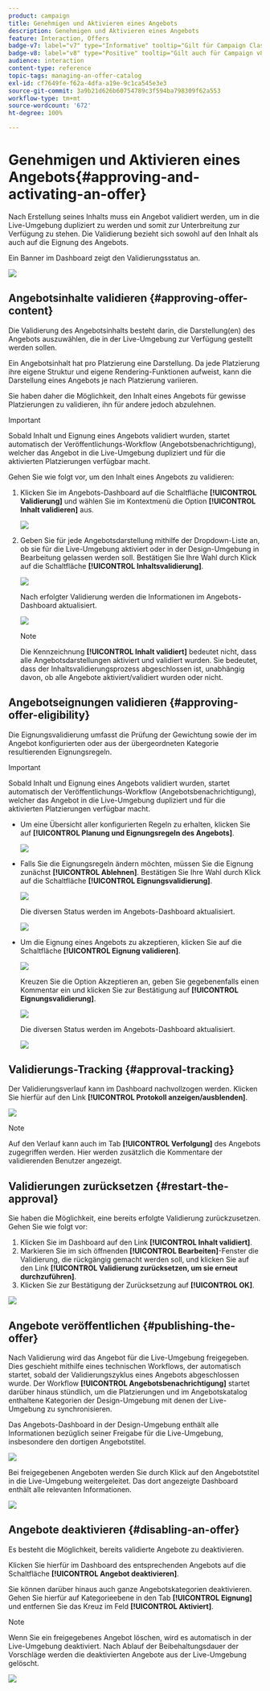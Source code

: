 ```yaml
---
product: campaign
title: Genehmigen und Aktivieren eines Angebots
description: Genehmigen und Aktivieren eines Angebots
feature: Interaction, Offers
badge-v7: label="v7" type="Informative" tooltip="Gilt für Campaign Classic v7"
badge-v8: label="v8" type="Positive" tooltip="Gilt auch für Campaign v8"
audience: interaction
content-type: reference
topic-tags: managing-an-offer-catalog
exl-id: cf7649fe-f62a-4dfa-a19e-9c1ca545e3e3
source-git-commit: 3a9b21d626b60754789c3f594ba798309f62a553
workflow-type: tm+mt
source-wordcount: '672'
ht-degree: 100%

---
```


# Genehmigen und Aktivieren eines Angebots{#approving-and-activating-an-offer}



Nach Erstellung seines Inhalts muss ein Angebot validiert werden, um in die Live-Umgebung dupliziert zu werden und somit zur Unterbreitung zur Verfügung zu stehen. Die Validierung bezieht sich sowohl auf den Inhalt als auch auf die Eignung des Angebots.

Ein Banner im Dashboard zeigt den Validierungsstatus an.

![](assets/offer_validate_001.png)

## Angebotsinhalte validieren {#approving-offer-content}

Die Validierung des Angebotsinhalts besteht darin, die Darstellung(en) des Angebots auszuwählen, die in der Live-Umgebung zur Verfügung gestellt werden sollen.

Ein Angebotsinhalt hat pro Platzierung eine Darstellung. Da jede Platzierung ihre eigene Struktur und eigene Rendering-Funktionen aufweist, kann die Darstellung eines Angebots je nach Platzierung variieren.

Sie haben daher die Möglichkeit, den Inhalt eines Angebots für gewisse Platzierungen zu validieren, ihn für andere jedoch abzulehnen.

>[!IMPORTANT]
>
>Sobald Inhalt und Eignung eines Angebots validiert wurden, startet automatisch der Veröffentlichungs-Workflow (Angebotsbenachrichtigung), welcher das Angebot in die Live-Umgebung dupliziert und für die aktivierten Platzierungen verfügbar macht.

Gehen Sie wie folgt vor, um den Inhalt eines Angebots zu validieren:

1. Klicken Sie im Angebots-Dashboard auf die Schaltfläche **[!UICONTROL Validierung]** und wählen Sie im Kontextmenü die Option **[!UICONTROL Inhalt validieren]** aus.

   ![](assets/offer_validate_002.png)

1. Geben Sie für jede Angebotsdarstellung mithilfe der Dropdown-Liste an, ob sie für die Live-Umgebung aktiviert oder in der Design-Umgebung in Bearbeitung gelassen werden soll. Bestätigen Sie Ihre Wahl durch Klick auf die Schaltfläche **[!UICONTROL Inhaltsvalidierung]**.

   ![](assets/offer_validate_003.png)

   Nach erfolgter Validierung werden die Informationen im Angebots-Dashboard aktualisiert.

   ![](assets/offer_validate_004.png)

   >[!NOTE]
   >
   >Die Kennzeichnung **[!UICONTROL Inhalt validiert]** bedeutet nicht, dass alle Angebotsdarstellungen aktiviert und validiert wurden. Sie bedeutet, dass der Inhaltsvalidierungsprozess abgeschlossen ist, unabhängig davon, ob alle Angebote aktiviert/validiert wurden oder nicht.

## Angebotseignungen validieren {#approving-offer-eligibility}

Die Eignungsvalidierung umfasst die Prüfung der Gewichtung sowie der im Angebot konfigurierten oder aus der übergeordneten Kategorie resultierenden Eignungsregeln.

>[!IMPORTANT]
>
>Sobald Inhalt und Eignung eines Angebots validiert wurden, startet automatisch der Veröffentlichungs-Workflow (Angebotsbenachrichtigung), welcher das Angebot in die Live-Umgebung dupliziert und für die aktivierten Platzierungen verfügbar macht.

* Um eine Übersicht aller konfigurierten Regeln zu erhalten, klicken Sie auf **[!UICONTROL Planung und Eignungsregeln des Angebots]**.

  ![](assets/offer_validate_005.png)

* Falls Sie die Eignungsregeln ändern möchten, müssen Sie die Eignung zunächst **[!UICONTROL Ablehnen]**. Bestätigen Sie Ihre Wahl durch Klick auf die Schaltfläche **[!UICONTROL Eignungsvalidierung]**.

  ![](assets/offer_validate_007.png)

  Die diversen Status werden im Angebots-Dashboard aktualisiert.

  ![](assets/offer_validate_006.png)

* Um die Eignung eines Angebots zu akzeptieren, klicken Sie auf die Schaltfläche **[!UICONTROL Eignung validieren]**.

  ![](assets/offer_validate_008.png)

  Kreuzen Sie die Option Akzeptieren an, geben Sie gegebenenfalls einen Kommentar ein und klicken Sie zur Bestätigung auf **[!UICONTROL Eignungsvalidierung]**.

  ![](assets/offer_validate_009.png)

  Die diversen Status werden im Angebots-Dashboard aktualisiert.

  ![](assets/offer_validate_010.png)

## Validierungs-Tracking {#approval-tracking}

Der Validierungsverlauf kann im Dashboard nachvollzogen werden. Klicken Sie hierfür auf den Link **[!UICONTROL Protokoll anzeigen/ausblenden]**.

![](assets/offer_validate_012.png)

>[!NOTE]
>
>Auf den Verlauf kann auch im Tab **[!UICONTROL Verfolgung]** des Angebots zugegriffen werden. Hier werden zusätzlich die Kommentare der validierenden Benutzer angezeigt.

## Validierungen zurücksetzen {#restart-the-approval}

Sie haben die Möglichkeit, eine bereits erfolgte Validierung zurückzusetzen. Gehen Sie wie folgt vor:

1. Klicken Sie im Dashboard auf den Link **[!UICONTROL Inhalt validiert]**.
1. Markieren Sie im sich öffnenden **[!UICONTROL Bearbeiten]**-Fenster die Validierung, die rückgängig gemacht werden soll, und klicken Sie auf den Link **[!UICONTROL Validierung zurücksetzen, um sie erneut durchzuführen]**.
1. Klicken Sie zur Bestätigung der Zurücksetzung auf **[!UICONTROL OK]**.

![](assets/offer_validate_013.png)

## Angebote veröffentlichen {#publishing-the-offer}

Nach Validierung wird das Angebot für die Live-Umgebung freigegeben. Dies geschieht mithilfe eines technischen Workflows, der automatisch startet, sobald der Validierungszyklus eines Angebots abgeschlossen wurde. Der Workflow **[!UICONTROL Angebotsbenachrichtigung]** startet darüber hinaus stündlich, um die Platzierungen und im Angebotskatalog enthaltene Kategorien der Design-Umgebung mit denen der Live-Umgebung zu synchronisieren.

Das Angebots-Dashboard in der Design-Umgebung enthält alle Informationen bezüglich seiner Freigabe für die Live-Umgebung, insbesondere den dortigen Angebotstitel.

![](assets/offer_golive_001.png)

Bei freigegebenen Angeboten werden Sie durch Klick auf den Angebotstitel in die Live-Umgebung weitergeleitet. Das dort angezeigte Dashboard enthält alle relevanten Informationen.

![](assets/offer_golive_002.png)

## Angebote deaktivieren {#disabling-an-offer}

Es besteht die Möglichkeit, bereits validierte Angebote zu deaktivieren.

Klicken Sie hierfür im Dashboard des entsprechenden Angebots auf die Schaltfläche **[!UICONTROL Angebot deaktivieren]**.

Sie können darüber hinaus auch ganze Angebotskategorien deaktivieren. Gehen Sie hierfür auf Kategorieebene in den Tab **[!UICONTROL Eignung]** und entfernen Sie das Kreuz im Feld **[!UICONTROL Aktiviert]**.

>[!NOTE]
>
>Wenn Sie ein freigegebenes Angebot löschen, wird es automatisch in der Live-Umgebung deaktiviert. Nach Ablauf der Beibehaltungsdauer der Vorschläge werden die deaktivierten Angebote aus der Live-Umgebung gelöscht.

![](assets/offer_preview_deactivate.png)
